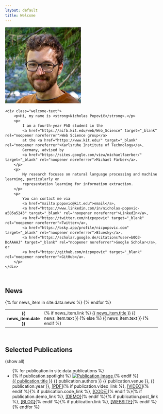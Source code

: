```yaml
---
layout: default
title: Welcome
---
```


<div class="welcome-container">
    <div class="round-image-container">
        <img src="/images/me_web.png" alt="Portrait" class="round-image">
    </div>

    <div class="welcome-text">
        <p>Hi, my name is <strong>Nicholas Popovič</strong>.</p>
        <p>
            I am a fourth-year PhD student in the 
            <a href="https://aifb.kit.edu/web/Web_Science" target="_blank" rel="noopener noreferrer">Web Science group</a> 
            at the <a href="https://www.kit.edu/" target="_blank" rel="noopener noreferrer">Karlsruhe Institute of Technology</a>, 
            Germany, advised by 
            <a href="https://sites.google.com/view/michaelfaerber/" target="_blank" rel="noopener noreferrer">Michael Färber</a>.
        </p>
        <p>
            My research focuses on natural language processing and machine learning, particularly on 
            representation learning for information extraction.
        </p>
        <p>
            You can contact me via 
            <a href="mailto:popovic@kit.edu">email</a>, 
            <a href="https://www.linkedin.com/in/nicholas-popovic-a585a5243" target="_blank" rel="noopener noreferrer">LinkedIn</a>, 
            <a href="https://twitter.com/nicpopovic" target="_blank" rel="noopener noreferrer">Twitter</a>, 
            <a href="https://bsky.app/profile/nicpopovic.com" target="_blank" rel="noopener noreferrer">Bluesky</a>,
            <a href="https://scholar.google.de/citations?user=b0Q3-DoAAAAJ" target="_blank" rel="noopener noreferrer">Google Scholar</a>, or 
            <a href="https://github.com/nicpopovic" target="_blank" rel="noopener noreferrer">GitHub</a>.
        </p>
    </div>
</div>

<br>

## News

<div class="news">
    <div class="table-responsive p-0">
        <table class="table table-sm table-borderless">
            {% for news_item in site.data.news %}
            <tr>
                <th scope="row" style="width: 20%">{{ news_item.date }}</th>
                <td>
                    {% if news_item.link %}
                    <a href="{{ news_item.link }}">{{ news_item.title }}</a>
                    {{ news_item.text }}
                    {% else %}
                    {{ news_item.text }}
                    {% endif %}
                </td>
            </tr>
            {% endfor %}
        </table>
    </div>
</div>

<br>

<h2 id="publicationsHeader">Selected Publications</h2>

<span id="headerToggle" style="cursor: pointer; color: rgba(var(--bs-link-color-rgb),var(--bs-link-opacity,1));">(show all)</span>

<div id="publicationsContainer">
    <ul class="list-group-flush p-0">
        {% for publication in site.data.publications %}
        <li class="list-group-item publication 
            {% if publication.spotlight == false %}hidden{% endif %} 
            {% if publication.spotlight == true %}spotlight align-items-stretch{% endif %}">
            {% if publication.spotlight %}
            <a href="{% if publication.link %}{{ publication.link }}{% else %}{{ publication.pdf_link }}{% endif %}" target="_blank" rel="noopener noreferrer">
                <img src="{{ publication.image }}" alt="Publication Image" class="spotlight-img">
            </a>
            {% endif %}
            <div>
                <span class="paper-title">
                    <a href="{% if publication.link %}{{ publication.link }}{% else %}{{ publication.pdf_link }}{% endif %}">{{ publication.title }}</a>
                </span>
                {{ publication.authors }}
                <span class="paper-venue">{{ publication.venue }}, {{ publication.year }},
                    <a href="{{ publication.pdf_link }}" target="_blank" rel="noopener noreferrer">[PDF]</a>{% if publication.video_link %}, <a href="{{ publication.video_link }}" target="_blank" rel="noopener noreferrer">[VIDEO]</a>{% endif %}{% if publication.code_link %}, <a href="{{ publication.code_link }}" target="_blank" rel="noopener noreferrer">[CODE]</a>{% endif %}{% if publication.demo_link %}, <a href="{{ publication.demo_link }}" target="_blank" rel="noopener noreferrer">[DEMO]</a>{% endif %}{% if publication.post_link %}, <a href="{{ publication.post_link }}">[BLOG]</a>{% endif %}{% if publication.link %}, <a href="{{ publication.link }}">[WEBSITE]</a>{% endif %}
                </span>
            </div>
        </li>
        {% endfor %}
    </ul>
</div>

<script>
    document.getElementById("headerToggle").onclick = function() {
        const nonSpotlightPublications = document.querySelectorAll(".publication.hidden");
        const header = document.getElementById("publicationsHeader");

        if (nonSpotlightPublications.length > 0) {
            nonSpotlightPublications.forEach(pub => pub.classList.remove("hidden"));
            header.textContent = "Publications";
            this.textContent = "(show only selection)";
            document.querySelectorAll('.spotlight-img').forEach(img => img.style.display = 'none');
        } else {
            document.querySelectorAll(".publication").forEach(pub => {
                if (!pub.classList.contains("spotlight")) {
                    pub.classList.add("hidden");
                }
            });
            header.textContent = "Selected Publications";
            this.textContent = "(show all)";
            document.querySelectorAll('.spotlight-img').forEach(img => img.style.display = 'inline-block');
        }
    };
</script>
